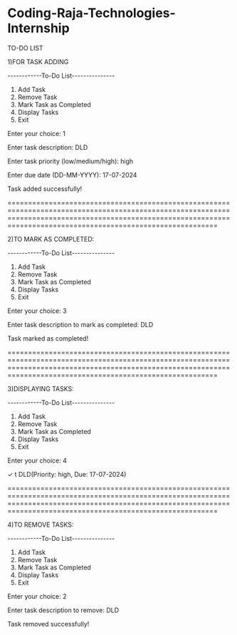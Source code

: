 # Coding-Raja-Technologies-Internship
TO-DO LIST                                                    

1)FOR TASK ADDING

------------To-Do List---------------
1. Add Task
2. Remove Task
3. Mark Task as Completed
4. Display Tasks
5. Exit
   
Enter your choice: 1

Enter task description: DLD

Enter task priority (low/medium/high): high

Enter due date (DD-MM-YYYY): 17-07-2024

Task added successfully!

=====================================================================================================================================================================================================================

2)TO MARK AS COMPLETED:

------------To-Do List---------------
1. Add Task
2. Remove Task
3. Mark Task as Completed
4. Display Tasks
5. Exit

Enter your choice: 3

Enter task description to mark as completed: DLD

Task marked as completed!

=====================================================================================================================================================================================================================



3)DISPLAYING TASKS:

------------To-Do List---------------
1. Add Task
2. Remove Task
3. Mark Task as Completed
4. Display Tasks
5. Exit
   
Enter your choice: 4

✓ t DLD(Priority: high, Due: 17-07-2024)

=====================================================================================================================================================================================================================



4)TO REMOVE TASKS:

------------To-Do List---------------
1. Add Task
2. Remove Task
3. Mark Task as Completed
4. Display Tasks
5. Exit
   
Enter your choice: 2

Enter task description to remove: DLD

Task removed successfully!
